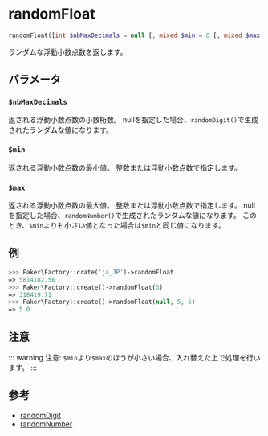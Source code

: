 # randomFloat
```php
randomFloat([int $nbMaxDecimals = null [, mixed $min = 0 [, mixed $max = null]]]) :float
```
ランダムな浮動小数点数を返します。

## パラメータ
### `$nbMaxDecimals`
返される浮動小数点数の小数桁数。
nullを指定した場合、`randomDigit()`で生成されたランダムな値になります。

### `$min` 
返される浮動小数点数の最小値。
整数または浮動小数点数で指定します。

### `$max` 
返される浮動小数点数の最大値。
整数または浮動小数点数で指定します。
nullを指定した場合、`randomNumber()`で生成されたランダムな値になります。
このとき、`$min`よりも小さい値となった場合は`$min`と同じ値になります。

## 例
```php
>>> Faker\Factory::crate('ja_JP')->randomFloat
=> 5814182.56
>>> Faker\Factory::create()->randomFloat(3)
=> 318419.71
>>> Faker\Factory::create()->randomFloat(null, 5, 5)
=> 5.0
```

## 注意
::: warning 注意:
`$min`より`$max`のほうが小さい場合、入れ替えた上で処理を行います。
:::

## 参考
* [randomDigit](random_digit)
* [randomNumber](random_number)